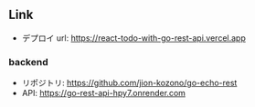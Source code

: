 ## Link

- デプロイ url: https://react-todo-with-go-rest-api.vercel.app

### backend

- リポジトリ: https://github.com/jion-kozono/go-echo-rest
- API: https://go-rest-api-hpy7.onrender.com
